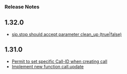 ### Release Notes

## 1.32.0
  - [sip.stop should accept parameter clean_up (true|false)](https://github.com/MayamaTakeshi/sip-lab/issues/12)

## 1.31.0
  - [Permit to set specific Call-ID when creating call](https://github.com/MayamaTakeshi/sip-lab/issues/111)
  - [Implement new function call.update](https://github.com/MayamaTakeshi/sip-lab/issues/112)


